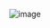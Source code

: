 ![image](https://user-images.githubusercontent.com/114314376/220633713-6f85e694-7df4-47ec-8dab-459bfa687a5f.png)
